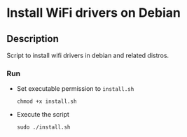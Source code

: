 # Install WiFi drivers on Debian

## Description
Script to install wifi drivers in debian and related distros.

### Run
+ Set executable permission to `install.sh`
  ```
  chmod +x install.sh
  ```

+ Execute the script
  ```
  sudo ./install.sh
  ```
